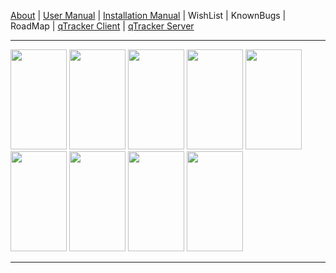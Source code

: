 [About](http://code.google.com/p/qtracker/wiki/About) |
[User Manual](http://code.google.com/p/qtracker/wiki/UserManual) |
[Installation Manual](http://code.google.com/p/qtracker/wiki/InstallManual) |
WishList | KnownBugs | RoadMap |
[qTracker Client](http://code.google.com/p/qtracker/wiki/qTracker_client) |
[qTracker Server](http://code.google.com/p/qtracker/wiki/qTracker_server)

---

<img src='http://qtracker.googlecode.com/svn/wiki/images/Scr000097.jpg' height='160' border='0' width='90' />
<img src='http://qtracker.googlecode.com/svn/wiki/images/Scr000096.jpg' height='160' border='0' width='90' />
<img src='http://qtracker.googlecode.com/svn/wiki/images/Scr000099.jpg' height='160' border='0' width='90' />
<img src='http://qtracker.googlecode.com/svn/wiki/images/Scr000085.jpg' height='160' border='0' width='90' />
<img src='http://qtracker.googlecode.com/svn/wiki/images/Scr000087.jpg' height='160' border='0' width='90' />
<img src='http://qtracker.googlecode.com/svn/wiki/images/Scr000092.jpg' height='160' border='0' width='90' />
<img src='http://qtracker.googlecode.com/svn/wiki/images/Scr000093.jpg' height='160' border='0' width='90' />
<img src='http://qtracker.googlecode.com/svn/wiki/images/Scr000094.jpg' height='160' border='0' width='90' />
<img src='http://qtracker.googlecode.com/svn/wiki/images/Scr000095.jpg' height='160' border='0' width='90' /><br>
<hr />